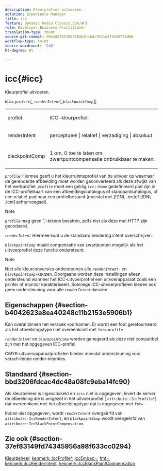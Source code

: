 ```yaml
---
description: Kleurprofiel uitvoeren.
solution: Experience Manager
title: icc
feature: Dynamic Media Classic,SDK/API
role: Developer,Business Practitioner
translation-type: tm+mt
source-git-commit: d0bc88f55f857762b3bab4c76d1e3f3dd2733d60
workflow-type: tm+mt
source-wordcount: '240'
ht-degree: 0%

---
```



# icc{#icc}

Kleurprofiel uitvoeren.

icc= *`profile`*[, *`renderIntent`*[,*`blackpointComp`*]]

<table id="simpletable_DF1914FD351E4F2BA61372A52F0CFFBF"> 
 <tr class="strow"> 
  <td class="stentry"> <p><span class="codeph"> <span class="varname"> profiel</span></span> </p></td> 
  <td class="stentry"> <p>ICC-kleurprofiel. </p></td> 
 </tr> 
 <tr class="strow"> 
  <td class="stentry"> <p><span class="codeph"> <span class="varname"> renderIntent  </span> </span> </p></td> 
  <td class="stentry"> <p>perceptueel | relatief | verzadiging | absoluut </p></td> 
 </tr> 
 <tr class="strow"> 
  <td class="stentry"> <p><span class="codeph"> <span class="varname"> blackpointComp</span> </span> </p></td> 
  <td class="stentry"> <p>1 om, 0 toe te laten om zwartpuntcompensatie onbruikbaar te maken. </p></td> 
 </tr> 
</table>

*`profile`* Hiermee geeft u het kleurruimteprofiel van de uitvoer op waarnaar de gerenderde afbeelding moet worden geconverteerd als deze afwijkt van het werkprofiel. *`profile`* moet een geldig  `icc::Name` gedefinieerd pad zijn in de ICC-profielkaart van een afbeeldingscatalogus of standaardcatalogus, of een relatief pad naar een profielbestand (meestal met  [!DNL .icc]of  [!DNL .icm] achtervoegsel).

>[!NOTE]
>
>*`profile`* mag geen &#39;,&#39;-tekens bevatten, zelfs niet als deze met HTTP zijn gecodeerd.

*`renderIntent`* Hiermee kunt u de standaard rendering intent overschrijven.

*`blackpointComp`* maakt compensatie van zwartpunten mogelijk als het uitvoerprofiel deze functie ondersteunt.

>[!NOTE]
>
>Niet alle kleurconversies ondersteunen alle *`renderIntent`*- en *`blackpointComp`*-keuzen. Doorgaans worden deze instellingen alleen ondersteund wanneer het ICC-uitvoerprofiel een uitvoerapparaat zoals een printer of monitor karakteriseert. Sommige ICC-uitvoerprofielen bieden ook geen ondersteuning voor alle *`renderIntent`*-keuzen.

## Eigenschappen {#section-b4042623a8ea40248c11b2153e5906b1}

Kan overal binnen het verzoek voorkomen. Er wordt een fout geretourneerd als het afbeeldingstype niet overeenkomt met `fmt=`.*`profile`*

*`renderIntent`* en  *`blackpointComp`* worden genegeerd als deze niet compatibel zijn met het opgegeven ICC-profiel.

CMYK-uitvoerapparaatprofielen bieden meestal ondersteuning voor verschillende render-intenties.

## Standaard {#section-bbd3206fdcac4dc48a08fc9eba14fc90}

Als kleurbeheer is ingeschakeld en `icc=` niet is opgegeven, levert de server de afbeelding die is omgezet in het uitvoerprofiel ( `attribute::IccProfile*`) dat overeenkomt met het afbeeldingstype dat is opgegeven met `fmt=`.

Indien niet opgegeven, wordt *`renderIntent`* overgeërfd van `attribute::IccRenderIntent`, en *`blackpointComp`* wordt overgeërfd van `attribute::IccBlackPointCompensation`.

## Zie ook {#section-37ef83149fd74345956a98f633cc0294}

[Kleurbeheer](../../../../../ir-api/http-protocol/image-rendering-api-ref/c-ir-http-protocol-ref/c-ir-http-protocol-syntax-and-features/c-ir-color-management.md#concept-7bac7c2c41be42c1b301eae80abe6b8d),  [kenmerk::IccProfile*](../../../../../ir-api/material-cat/image-rendering-api-ref/c-ir-material-catalog/c-ir-attributes-reference/r-ir-iccprofilecmyk.md#reference-55aead2d924847ffbd1be4c46add7127),  [iccEmbed=](../../../../../ir-api/http-protocol/image-rendering-api-ref/c-ir-http-protocol-ref/c-ir-http-protocol-command-reference/r-ir-iccembed.md#reference-47a433138c7c4b29b9b29871b2491a7f),  [fmt=](../../../../../ir-api/http-protocol/image-rendering-api-ref/c-ir-http-protocol-ref/c-ir-http-protocol-command-reference/r-ir-fmt.md#reference-4c743f67d56b47c5b774fcc900ff758c),  [kenmerk::IccRenderIntent](../../../../../ir-api/material-cat/image-rendering-api-ref/c-ir-material-catalog/c-ir-attributes-reference/r-ir-iccrenderintent.md#reference-3b80b7a4c25545a593c5076f318b5c40),  [kenmerk::IccBlackPointCompensation](../../../../../ir-api/material-cat/image-rendering-api-ref/c-ir-material-catalog/c-ir-attributes-reference/r-ir-iccblackpointcompensation.md#reference-d939b0cdf6564baaa88deb1059e3b7f0)
